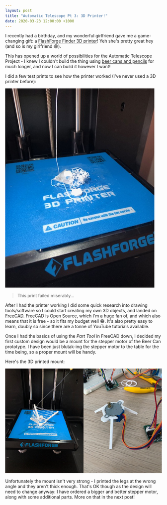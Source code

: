```yaml
---
layout: post
title: "Automatic Telescope Pt 3: 3D Printer!"
date: 2020-03-23 12:00:00 +1000
---
```


I recently had a birthday, and my wonderful girlfriend gave me a game-changing gift:
a [FlashForge Finder 3D printer](https://www.jaycar.com.au/flashforge-finder-3d-printer/p/TL4220)!
Yeh she's pretty great hey (and so is my girlfriend 😆).

This has opened up a world of possibilities for the Automatic Telescope Project -
I knew I couldn't build the thing using [beer cans and pencils](/2020/03/19/automatic-telescope-compass-and-stepper.html) for much longer, and now I can build it however I want!

I did a few test prints to see how the printer worked (I've never used a 3D printer before):

![failed_3d_print]
> This print failed miserably...

After I had the printer working I did some quick research into drawing tools/software so I could
start creating my own 3D objects, and landed on [FreeCAD](https://www.freecadweb.org/).
FreeCAD is Open Source, which I'm a huge fan of, and which also means that it is free - so it fits my budget well 😁.
It's also pretty easy to learn, doubly so since there are a tonne of YouTube tutorials available.

Once I had the basics of using the *Part Tool* in FreeCAD down, I decided my first custom design would be a
mount for the stepper motor of the Beer Can prototype.
I have been just blutak-ing the stepper motor to the table for the time being, so a proper mount will be handy.

Here's the 3D printed mount:

![3d_printed_servo_mount]

Unfortunately the mount isn't very strong - I printed the legs at the wrong angle and they aren't thick enough.
That's OK though as the design will need to change anyway: I have ordered a bigger and better stepper motor,
along with some additional parts. More on that in the next post!


[failed_3d_print]: /assets/img/2020-03-23-failed-3d-print.jpg "This print failed miserably..."
[3d_printed_servo_mount]: /assets/img/2020-03-23-3d-printed-servo-mount.jpg "3D Printed Servo Mount"

